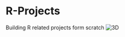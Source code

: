 # R-Projects
Building R related projects form scratch
![3D](https://github.com/user-attachments/assets/4e32fbbc-6e54-4946-a595-99df912e42a4)
